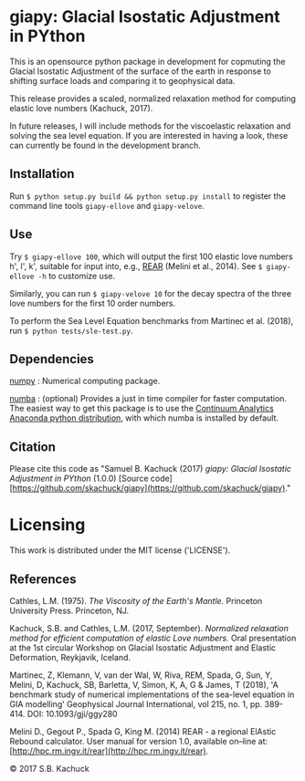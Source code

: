 # giapy: Glacial Isostatic Adjustment in PYthon

This is an opensource python package in development for copmuting
the Glacial Isostatic Adjustment of the surface of the earth in response to
shifting surface loads and comparing it to geophysical data. 

This release provides a scaled, normalized relaxation method for computing elastic love numbers (Kachuck, 2017).

In future releases, I will include methods for the viscoelastic relaxation and solving the sea level equation. If you are interested in having a look, these can currently be found in the development branch.

## Installation
Run ```$ python setup.py build && python setup.py install``` to register the command line tools ```giapy-ellove``` and ```giapy-velove```.

## Use
Try ```$ giapy-ellove 100```, which will output the first 100 elastic love numbers h', l', k', suitable for input into, e.g., [REAR](https://github.com/danielemelini/rear) (Melini et al., 2014). See ```$ giapy-ellove -h``` to customize use.

Similarly, you can run ```$ giapy-velove 10``` for the decay spectra of the three love numbers for the first 10 order numbers.

To perform the Sea Level Equation benchmarks from Martinec et al. (2018), run ```$ python tests/sle-test.py```.

## Dependencies
[numpy](http://www.numpy.org) : Numerical computing package.

[numba](https://numba.pydata.org) : (optional) Provides a just in time compiler for faster computation. The easiest way to get this package is to use the [Continuum Analytics Anaconda python distribution](http://www.anaconda.com), with which numba is installed by default.

## Citation
Please cite this code as "Samuel B. Kachuck (2017) *giapy: Glacial Isostatic Adjustment in PYthon* (1.0.0) [Source code] [https://github.com/skachuck/giapy](https://github.com/skachuck/giapy)."

# Licensing
This work is distributed under the MIT license ('LICENSE').

## References
Cathles, L.M. (1975). *The Viscosity of the Earth's Mantle.* Princeton University Press. Princeton, NJ. 

Kachuck, S.B. and Cathles, L.M. (2017, September). *Normalized relaxation method for efficient computation of elastic Love numbers.* Oral presentation at the 1st circular Workshop on Glacial Isostatic Adjustment and Elastic Deformation, Reykjavik, Iceland.

Martinec, Z, Klemann, V, van der Wal, W, Riva, REM, Spada, G, Sun, Y, Melini, D, Kachuck, SB, Barletta, V, Simon, K, A, G & James, T (2018), 'A benchmark study of numerical implementations of the sea-level equation in GIA modelling' Geophysical Journal International, vol 215, no. 1, pp. 389-414. DOI: 10.1093/gji/ggy280

Melini D., Gegout P., Spada G, King M. (2014) REAR - a regional ElAstic Rebound calculator.
User manual for version 1.0, available on–line at: [http://hpc.rm.ingv.it/rear](http://hpc.rm.ingv.it/rear).

&copy; 2017 S.B. Kachuck
